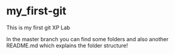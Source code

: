 # my_first-git
This is my first git XP Lab

In the master branch you can find some folders and also another README.md which explains the folder structure!
